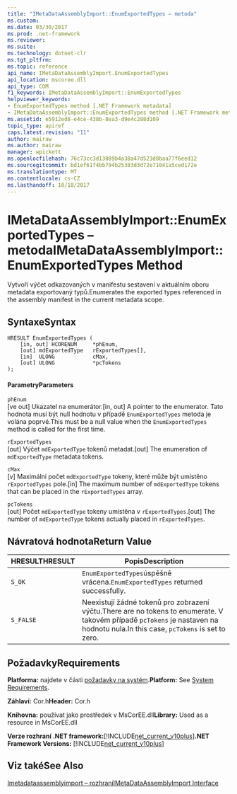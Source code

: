 ```yaml
---
title: "IMetaDataAssemblyImport::EnumExportedTypes – metoda"
ms.custom: 
ms.date: 03/30/2017
ms.prod: .net-framework
ms.reviewer: 
ms.suite: 
ms.technology: dotnet-clr
ms.tgt_pltfrm: 
ms.topic: reference
api_name: IMetaDataAssemblyImport.EnumExportedTypes
api_location: mscoree.dll
api_type: COM
f1_keywords: IMetaDataAssemblyImport::EnumExportedTypes
helpviewer_keywords:
- EnumExportedTypes method [.NET Framework metadata]
- IMetaDataAssemblyImport::EnumExportedTypes method [.NET Framework metadata]
ms.assetid: e5912ed8-e4ce-438b-8ea3-d9e4c288d109
topic_type: apiref
caps.latest.revision: "11"
author: mairaw
ms.author: mairaw
manager: wpickett
ms.openlocfilehash: 76c73cc3d13089b4a38a47d523d8baa77f6eed12
ms.sourcegitcommit: bd1ef61f4bb794b25383d3d72e71041a5ced172e
ms.translationtype: MT
ms.contentlocale: cs-CZ
ms.lasthandoff: 10/18/2017
---
```

# <a name="imetadataassemblyimportenumexportedtypes-method"></a><span data-ttu-id="0e1db-102">IMetaDataAssemblyImport::EnumExportedTypes – metoda</span><span class="sxs-lookup"><span data-stu-id="0e1db-102">IMetaDataAssemblyImport::EnumExportedTypes Method</span></span>
<span data-ttu-id="0e1db-103">Vytvoří výčet odkazovaných v manifestu sestavení v aktuálním oboru metadata exportovaný typů.</span><span class="sxs-lookup"><span data-stu-id="0e1db-103">Enumerates the exported types referenced in the assembly manifest in the current metadata scope.</span></span>  
  
## <a name="syntax"></a><span data-ttu-id="0e1db-104">Syntaxe</span><span class="sxs-lookup"><span data-stu-id="0e1db-104">Syntax</span></span>  
  
```  
HRESULT EnumExportedTypes (  
    [in, out] HCORENUM     *phEnum,   
    [out] mdExportedType   rExportedTypes[],   
    [in]  ULONG            cMax,   
    [out] ULONG            *pcTokens  
);  
```  
  
#### <a name="parameters"></a><span data-ttu-id="0e1db-105">Parametry</span><span class="sxs-lookup"><span data-stu-id="0e1db-105">Parameters</span></span>  
 `phEnum`  
 <span data-ttu-id="0e1db-106">[ve out] Ukazatel na enumerátor.</span><span class="sxs-lookup"><span data-stu-id="0e1db-106">[in, out] A pointer to the enumerator.</span></span> <span data-ttu-id="0e1db-107">Tato hodnota musí být null hodnotu v případě `EnumExportedTypes` metoda je volána poprvé.</span><span class="sxs-lookup"><span data-stu-id="0e1db-107">This must be a null value when the `EnumExportedTypes` method is called for the first time.</span></span>  
  
 `rExportedTypes`  
 <span data-ttu-id="0e1db-108">[out] Výčet `mdExportedType` tokenů metadat.</span><span class="sxs-lookup"><span data-stu-id="0e1db-108">[out] The enumeration of `mdExportedType` metadata tokens.</span></span>  
  
 `cMax`  
 <span data-ttu-id="0e1db-109">[v] Maximální počet `mdExportedType` tokeny, které může být umístěno `rExportedTypes` pole.</span><span class="sxs-lookup"><span data-stu-id="0e1db-109">[in] The maximum number of `mdExportedType` tokens that can be placed in the `rExportedTypes` array.</span></span>  
  
 `pcTokens`  
 <span data-ttu-id="0e1db-110">[out] Počet `mdExportedType` tokeny umístěna v `rExportedTypes`.</span><span class="sxs-lookup"><span data-stu-id="0e1db-110">[out] The number of `mdExportedType` tokens actually placed in `rExportedTypes`.</span></span>  
  
## <a name="return-value"></a><span data-ttu-id="0e1db-111">Návratová hodnota</span><span class="sxs-lookup"><span data-stu-id="0e1db-111">Return Value</span></span>  
  
|<span data-ttu-id="0e1db-112">HRESULT</span><span class="sxs-lookup"><span data-stu-id="0e1db-112">HRESULT</span></span>|<span data-ttu-id="0e1db-113">Popis</span><span class="sxs-lookup"><span data-stu-id="0e1db-113">Description</span></span>|  
|-------------|-----------------|  
|`S_OK`|<span data-ttu-id="0e1db-114">`EnumExportedTypes`úspěšně vrácena.</span><span class="sxs-lookup"><span data-stu-id="0e1db-114">`EnumExportedTypes` returned successfully.</span></span>|  
|`S_FALSE`|<span data-ttu-id="0e1db-115">Neexistují žádné tokenů pro zobrazení výčtu.</span><span class="sxs-lookup"><span data-stu-id="0e1db-115">There are no tokens to enumerate.</span></span> <span data-ttu-id="0e1db-116">V takovém případě `pcTokens` je nastaven na hodnotu nula.</span><span class="sxs-lookup"><span data-stu-id="0e1db-116">In this case, `pcTokens` is set to zero.</span></span>|  
  
## <a name="requirements"></a><span data-ttu-id="0e1db-117">Požadavky</span><span class="sxs-lookup"><span data-stu-id="0e1db-117">Requirements</span></span>  
 <span data-ttu-id="0e1db-118">**Platforma:** najdete v části [požadavky na systém](../../../../docs/framework/get-started/system-requirements.md).</span><span class="sxs-lookup"><span data-stu-id="0e1db-118">**Platform:** See [System Requirements](../../../../docs/framework/get-started/system-requirements.md).</span></span>  
  
 <span data-ttu-id="0e1db-119">**Záhlaví:** Cor.h</span><span class="sxs-lookup"><span data-stu-id="0e1db-119">**Header:** Cor.h</span></span>  
  
 <span data-ttu-id="0e1db-120">**Knihovna:** používat jako prostředek v MsCorEE.dll</span><span class="sxs-lookup"><span data-stu-id="0e1db-120">**Library:** Used as a resource in MsCorEE.dll</span></span>  
  
 <span data-ttu-id="0e1db-121">**Verze rozhraní .NET framework:**[!INCLUDE[net_current_v10plus](../../../../includes/net-current-v10plus-md.md)]</span><span class="sxs-lookup"><span data-stu-id="0e1db-121">**.NET Framework Versions:** [!INCLUDE[net_current_v10plus](../../../../includes/net-current-v10plus-md.md)]</span></span>  
  
## <a name="see-also"></a><span data-ttu-id="0e1db-122">Viz také</span><span class="sxs-lookup"><span data-stu-id="0e1db-122">See Also</span></span>  
 [<span data-ttu-id="0e1db-123">Imetadataassemblyimport – rozhraní</span><span class="sxs-lookup"><span data-stu-id="0e1db-123">IMetaDataAssemblyImport Interface</span></span>](../../../../docs/framework/unmanaged-api/metadata/imetadataassemblyimport-interface.md)
